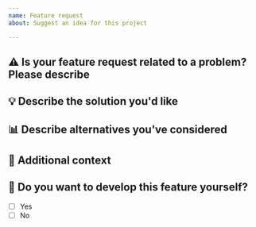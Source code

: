 ```yaml
---
name: Feature request
about: Suggest an idea for this project

---
```


## :warning: Is your feature request related to a problem? Please describe
<!-- A clear and concise description of what the problem is. Ex. I'm always frustrated when [...] -->

## :bulb: Describe the solution you'd like
<!-- A clear and concise description of what you want to happen. -->

## :bar_chart: Describe alternatives you've considered
<!-- A clear and concise description of any alternative solutions or features you've considered. -->

## :page_facing_up: Additional context
<!-- Add any other context or screenshots about the feature request here. -->

## :raising_hand: Do you want to develop this feature yourself?
- [ ] Yes
- [ ] No

